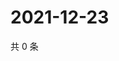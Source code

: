 # 2021-12-23

共 0 条

<!-- BEGIN WEIBO -->
<!-- 最后更新时间 Thu Dec 23 2021 13:07:28 GMT+0800 (China Standard Time) -->

<!-- END WEIBO -->
